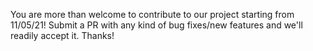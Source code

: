 You are more than welcome to contribute to our project  starting from 11/05/21!
Submit a PR with any kind of bug fixes/new features and we'll readily accept it. Thanks!
